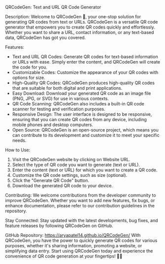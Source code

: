QRCodeGen: Text and URL QR Code Generator

Description:
Welcome to QRCodeGen 📱, your one-stop solution for generating QR codes from text or URLs. QRCodeGen is a versatile QR code generator that empowers you to create QR codes quickly and effortlessly. Whether you want to share a URL, contact information, or any text-based data, QRCodeGen has got you covered.

Features:
- Text and URL QR Codes: Generate QR codes for text-based information or URLs with ease. Simply enter the content, and QRCodeGen will create the code for you.
- Customizable Codes: Customize the appearance of your QR codes with options for size. 
- High-Quality QR Codes: QRCodeGen produces high-quality QR codes that are suitable for both digital and print applications.
- Easy Download: Download your generated QR code as an image file (PNG, JPG, or SVG) for use in various contexts.
- QR Code Scanning: QRCodeGen also includes a built-in QR code scanner for testing and verification purposes.
- Responsive Design: The user interface is designed to be responsive, ensuring that you can create QR codes from any device, including mobile phones and desktop computers.
- Open Source: QRCodeGen is an open-source project, which means you can contribute to its development and customize it to meet your specific needs.

How to Use:
1. Visit the QRCodeGen website by clicking on Website URL.
2. Select the type of QR code you want to generate (text or URL).
3. Enter the content (text or URL) for which you want to create a QR code.
4. Customize the QR code settings, such as size (optional).
5. Click the "Generate QR Code" button.
6. Download the generated QR code to your device.

Contributing:
We welcome contributions from the developer community to improve QRCodeGen. Whether you want to add new features, fix bugs, or enhance documentation, please refer to our contribution guidelines in the repository.

Stay Connected:
Stay updated with the latest developments, bug fixes, and feature releases by following QRCodeGen on GitHub.

GitHub Repository:
https://aryapatel14.github.io/QRCodeGen/
With QRCodeGen, you have the power to quickly generate QR codes for various purposes, whether it's sharing information, promoting a website, or simplifying data entry. Start using QRCodeGen today and experience the convenience of QR code generation at your fingertips! 📱🔗
